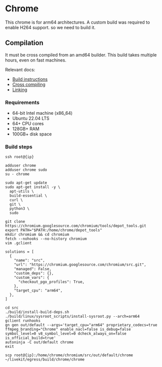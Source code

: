 # Chrome

This chrome is for arm64 architectures. A custom build was required to enable H264 support. 
so we need to build it.

## Compilation 

It must be cross compiled from an amd64 builder. This build takes multiple hours, even on fast machines.

Relevant docs:
* [Build instructions](https://chromium.googlesource.com/chromium/src/+/main/docs/linux/build_instructions.md)
* [Cross compiling](https://chromium.googlesource.com/chromium/src/+/main/docs/linux/chromium_arm.md)
* [Linking](https://chromium.googlesource.com/chromium/src/+/main/docs/linux/dev_build_as_default_browser.md)

### Requirements 

* 64-bit Intel machine (x86_64)
* Ubuntu 22.04 LTS
* 64+ CPU cores
* 128GB+ RAM
* 100GB+ disk space

### Build steps

```
ssh root@{ip}

adduser chrome
adduser chrome sudo
su - chrome

sudo apt-get update
sudo apt-get install -y \
  apt-utils \
  build-essential \
  curl \
  git \
  python3 \
  sudo

git clone https://chromium.googlesource.com/chromium/tools/depot_tools.git
export PATH="$PATH:/home/chrome/depot_tools"
mkdir chromium && cd chromium
fetch --nohooks --no-history chromium
vim .gclient
```

```
solutions = [
  {
    "name": "src",
    "url": "https://chromium.googlesource.com/chromium/src.git",
    "managed": False,
    "custom_deps": {},
    "custom_vars": {
      "checkout_pgo_profiles": True,
    },
    "target_cpu": "arm64",
  },
]
```

```
cd src
./build/install-build-deps.sh
./build/linux/sysroot_scripts/install-sysroot.py --arch=arm64
gclient runhooks
gn gen out/default --args='target_cpu="arm64" proprietary_codecs=true ffmpeg_branding="Chrome" enable_nacl=false is_debug=false symbol_level=0 v8_symbol_level=0 dcheck_always_on=false is_official_build=true'
autoninja -C out/default chrome
exit

scp root@{ip}:/home/chrome/chromium/src/out/default/chrome ~/livekit/egress/build/chrome/chrome
```
